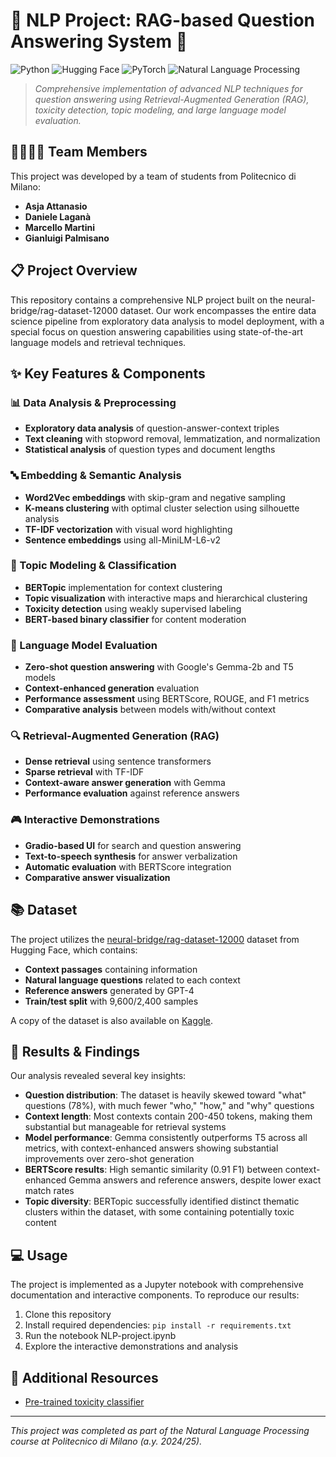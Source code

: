 # 🚀 NLP Project: RAG-based Question Answering System 🤖

![Python](https://img.shields.io/badge/Python-3776AB?style=for-the-badge&logo=python&logoColor=white)
![Hugging Face](https://img.shields.io/badge/Hugging_Face-FFD21E?style=for-the-badge&logo=huggingface&logoColor=black)
![PyTorch](https://img.shields.io/badge/PyTorch-EE4C2C?style=for-the-badge&logo=pytorch&logoColor=white)
![Natural Language Processing](https://img.shields.io/badge/NLP-8A2BE2?style=for-the-badge)

> *Comprehensive implementation of advanced NLP techniques for question answering using Retrieval-Augmented Generation (RAG), toxicity detection, topic modeling, and large language model evaluation.*

## 👨‍👩‍👧‍👦 Team Members

This project was developed by a  team of students from Politecnico di Milano:

- **Asja Attanasio**
- **Daniele Laganà**
- **Marcello Martini**
- **Gianluigi Palmisano**

## 📋 Project Overview

This repository contains a comprehensive NLP project built on the neural-bridge/rag-dataset-12000 dataset. Our work encompasses the entire data science pipeline from exploratory data analysis to model deployment, with a special focus on question answering capabilities using state-of-the-art language models and retrieval techniques.

## ✨ Key Features & Components

### 📊 Data Analysis & Preprocessing
- **Exploratory data analysis** of question-answer-context triples
- **Text cleaning** with stopword removal, lemmatization, and normalization
- **Statistical analysis** of question types and document lengths

### 🔤 Embedding & Semantic Analysis
- **Word2Vec embeddings** with skip-gram and negative sampling
- **K-means clustering** with optimal cluster selection using silhouette analysis
- **TF-IDF vectorization** with visual word highlighting
- **Sentence embeddings** using all-MiniLM-L6-v2 

### 🧩 Topic Modeling & Classification
- **BERTopic** implementation for context clustering
- **Topic visualization** with interactive maps and hierarchical clustering
- **Toxicity detection** using weakly supervised labeling
- **BERT-based binary classifier** for content moderation

### 🤖 Language Model Evaluation
- **Zero-shot question answering** with Google's Gemma-2b and T5 models
- **Context-enhanced generation** evaluation
- **Performance assessment** using BERTScore, ROUGE, and F1 metrics
- **Comparative analysis** between models with/without context

### 🔍 Retrieval-Augmented Generation (RAG)
- **Dense retrieval** using sentence transformers
- **Sparse retrieval** with TF-IDF
- **Context-aware answer generation** with Gemma
- **Performance evaluation** against reference answers

### 🎮 Interactive Demonstrations
- **Gradio-based UI** for search and question answering
- **Text-to-speech synthesis** for answer verbalization
- **Automatic evaluation** with BERTScore integration
- **Comparative answer visualization**

## 📚 Dataset

The project utilizes the [neural-bridge/rag-dataset-12000](https://huggingface.co/datasets/neural-bridge/rag-dataset-12000) dataset from Hugging Face, which contains:
- **Context passages** containing information
- **Natural language questions** related to each context
- **Reference answers** generated by GPT-4
- **Train/test split** with 9,600/2,400 samples

A copy of the dataset is also available on [Kaggle](https://www.kaggle.com/datasets/martinimarcello00/rag-dataset-12000).

## 📝 Results & Findings

Our analysis revealed several key insights:

- **Question distribution**: The dataset is heavily skewed toward "what" questions (78%), with much fewer "who," "how," and "why" questions
- **Context length**: Most contexts contain 200-450 tokens, making them substantial but manageable for retrieval systems
- **Model performance**: Gemma consistently outperforms T5 across all metrics, with context-enhanced answers showing substantial improvements over zero-shot generation
- **BERTScore results**: High semantic similarity (0.91 F1) between context-enhanced Gemma answers and reference answers, despite lower exact match rates
- **Topic diversity**: BERTopic successfully identified distinct thematic clusters within the dataset, with some containing potentially toxic content

## 💻 Usage

The project is implemented as a Jupyter notebook with comprehensive documentation and interactive components. To reproduce our results:

1. Clone this repository
2. Install required dependencies: `pip install -r requirements.txt`
3. Run the notebook NLP-project.ipynb
4. Explore the interactive demonstrations and analysis

## 🔗 Additional Resources

- [Pre-trained toxicity classifier](https://www.kaggle.com/martinimarcello00/bert/pytorch/bert-toxic-classifier)

---

*This project was completed as part of the Natural Language Processing course at Politecnico di Milano (a.y. 2024/25).*